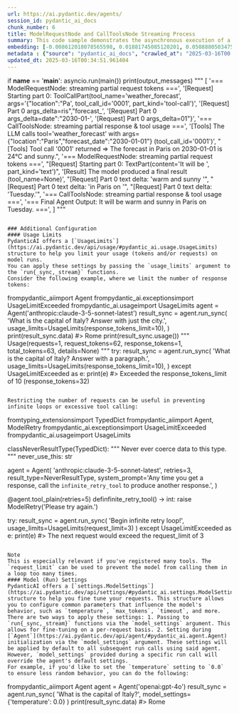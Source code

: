 ```yaml
---
url: https://ai.pydantic.dev/agents/
session_id: pydantic_ai_docs
chunk_number: 6
title: ModelRequestNode and CallToolsNode Streaming Process
summary: This code sample demonstrates the asynchronous execution of a main function that handles streaming requests and responses within a model, including tool calls for weather forecasts. The output consists of incremental updates on request parts and the final response from a tool call, showcasing the interaction between request and response nodes.
embedding: [-0.008612018078565598, 0.01881745085120201, 0.050888050347566605, -0.05260792374610901, -0.019841786473989487, 0.010268662124872208, -0.002699950011447072, 0.003313287626951933, 0.01360724214464426, 0.003736932994797826, -0.03148887678980827, -0.03836837410926819, -0.033309921622276306, -0.030957739800214767, 0.0011191830271854997, -0.020802892744541168, -0.014909793622791767, 0.057919301092624664, 0.0223583672195673, 0.05903216078877449, 0.04509612172842026, 0.006063822191208601, -0.028453804552555084, 0.016338806599378586, -0.014138380065560341, 0.01478333305567503, 0.02272510528564453, 0.047170087695121765, 0.02976900339126587, -0.035181548446416855, 0.004441955126821995, -0.005561138037592173, -0.05336669459939003, -0.04947168380022049, -0.017780466005206108, -0.015099486336112022, 0.025684300810098648, -0.00809985026717186, -0.01176090631633997, 0.035965610295534134, 0.004128963220864534, -0.05544066056609154, -0.007979711517691612, 0.04603193327784538, -0.04241513833403587, 0.007973388768732548, 0.019538279622793198, 0.0023015968035906553, -0.012633489444851875, 0.006164991296827793, -0.01981649547815323, 0.02751799114048481, -0.034498658031225204, -0.04294627532362938, 0.013354319147765636, -0.01454305648803711, 0.006016399245709181, 0.02984488010406494, 0.01669289916753769, -0.04049292579293251, 0.005633853375911713, -0.008770095184445381, 0.014125733636319637, 0.050888050347566605, -0.024419687688350677, 0.012329982593655586, -0.04125169292092323, 0.023572396486997604, -0.0655575692653656, 0.01865305006504059, -0.0006840769201517105, -0.002552938647568226, -0.05045808106660843, -0.003322772216051817, -0.032247647643089294, -0.024723194539546967, 0.03743256255984306, 0.0693008229136467, 0.006866851821541786, 0.009882954880595207, -0.005845676176249981, -0.021890461444854736, 0.015655916184186935, 0.021814584732055664, -0.010097939521074295, -0.03588973358273506, -0.054631307721138, -0.017704589292407036, -0.016806714236736298, -0.05336669459939003, -0.012589228339493275, -0.003240572288632393, -0.004555770196020603, 0.043173909187316895, 0.08144111186265945, 0.03513096645474434, 0.015870900824666023, -0.0034460718743503094, 0.030123095959424973, 0.05923449993133545, 0.040948186069726944, -0.03892480581998825, -0.07016076147556305, 0.04342683032155037, 0.026000455021858215, 0.022383660078048706, 0.01176090631633997, 0.025001410394906998, 0.005128007847815752, 0.012058090418577194, -0.08042941987514496, 0.020233817398548126, -0.018868034705519676, -0.00123299821279943, -0.07906363904476166, -0.014846563339233398, -0.05152035877108574, 0.038115452975034714, 0.011387845501303673, -0.039177726954221725, -0.013480780646204948, -0.00395191740244627, 0.031665924936532974, 0.02321830578148365, 0.017982805147767067, -0.015225947834551334, 0.00663289800286293, -0.02214338444173336, -0.053720783442258835, -0.022092798724770546, 0.040442343801259995, 0.009206387214362621, 0.037609606981277466, -0.0223583672195673, -0.0253555029630661, -0.05091334134340286, -0.011703998781740665, -0.00031220147502608597, -0.04021470993757248, 0.01881745085120201, 0.024217350408434868, -0.012557612732052803, -0.011703998781740665, 0.01444188691675663, -0.02224455215036869, 0.036243826150894165, -0.03553564101457596, 0.007031251676380634, -0.013518719002604485, 0.04818177595734596, 0.030173679813742638, 0.028453804552555084, -0.022472182288765907, -0.014897148124873638, -0.012633489444851875, -0.008612018078565598, 0.01053423061966896, 0.05630059540271759, 0.022763043642044067, -0.04803002253174782, -0.04213692247867584, 0.06105554476380348, -0.011552245356142521, -0.03920302167534828, -0.015188009478151798, 0.001868466497398913, -0.011533276177942753, 0.005959491245448589, -0.05144447833299637, -0.06429295241832733, 0.016326161101460457, -0.03814074397087097, -0.0018352704355493188, -0.01707228273153305, 0.03766019269824028, -0.03308229148387909, -0.08998990058898926, -0.019399171695113182, 4.663262370740995e-05, 0.004116317257285118, -0.0003088423400186002, -0.021232862025499344, -0.08103644102811813, -0.020334986969828606, -0.03052777238190174, -0.01931064948439598, -0.04109993949532509, 0.010312923230230808, -0.001306503894738853, 0.0192094799131155, 0.02987017296254635, 0.01786899007856846, 0.030274849385023117, -0.0024106695782393217, -0.026885684579610825, -0.009611062705516815, 0.043654460459947586, -0.009503571316599846, -0.019260065630078316, 0.033790472894907, 0.025899285450577736, 0.039177726954221725, 0.039278898388147354, -0.0073537277057766914, 0.015238593332469463, -0.06702452152967453, -0.0075181275606155396, 0.037533730268478394, -0.04117581620812416, -0.006860528606921434, -0.014277487061917782, -0.0246726106852293, 0.021814584732055664, -0.023875903338193893, -0.02928845025599003, 0.004783400800079107, -0.05483364313840866, -0.008087203837931156, -0.0003489543159957975, 0.046790700405836105, -0.002579811727628112, 0.006139698904007673, 0.03710376098752022, -0.030780693516135216, -0.0008038199739530683, 0.007530773989856243, -0.00016430096002295613, -0.01697111502289772, 0.009143155999481678, 0.04476732015609741, 0.023243596777319908, 0.017679298296570778, -0.017818404361605644, -0.019373880699276924, 0.021409908309578896, -0.04304744675755501, 0.025886639952659607, 0.013493427075445652, 0.0034998180344700813, -0.04165637120604515, -0.011052723042666912, -0.010761861689388752, -0.01621234603226185, 0.020461447536945343, 0.004650616552680731, 0.008460264652967453, -0.00524498475715518, -0.031185369938611984, 0.02128344587981701, 0.0312359556555748, 0.05250675603747368, -0.03685083985328674, -0.02721448428928852, -0.03540917858481407, -0.011432106606662273, -0.02526697888970375, 0.0011002138489857316, 0.02186516858637333, -0.04137815535068512, -0.006892143748700619, 0.027947960421442986, 0.01826101914048195, -0.04066997393965721, -0.0030145226046442986, 0.0063325525261461735, -0.001342071103863418, -0.02272510528564453, 0.007075512781739235, 0.007815311662852764, -0.06287658959627151, 0.03373989090323448, 0.02010735496878624, 0.016528500244021416, -0.035383887588977814, -0.03743256255984306, 0.022168675437569618, 0.04428676888346672, 0.03394223004579544, -0.023458581417798996, -0.017717236652970314, -0.009383432567119598, -0.0014709036331623793, 0.03667379543185234, 0.013999272137880325, 0.012285720556974411, -0.00407205568626523, 0.003828617511317134, 0.021890461444854736, 0.01903243362903595, 0.0017230359371751547, 0.022876858711242676, 0.025431379675865173, 0.030881863087415695, -0.02340799756348133, 0.0327787846326828, 0.004928831476718187, 0.025431379675865173, 0.028605559840798378, -0.010812446475028992, -0.028706727549433708, 0.02223190665245056, 0.009471955709159374, -0.004552608821541071, -0.013771641999483109, 0.010698630474507809, 0.04287039861083031, 0.012892735190689564, -0.005643337965011597, 0.0312359556555748, -0.016427330672740936, 0.016528500244021416, 0.04274393990635872, -0.028023837134242058, -0.007739434950053692, -0.016224991530179977, -0.0037306100130081177, 0.040948186069726944, -0.017970159649848938, 0.0679350420832634, 0.023155074566602707, -0.0250899326056242, -0.03384105861186981, 0.020448802039027214, 0.011084337718784809, -0.017211390659213066, -0.0054631307721138, 0.03745785355567932, -0.004644293338060379, -0.024052949622273445, -0.004742301069200039, -0.015858253464102745, -0.032627031207084656, -0.013822226785123348, 0.05726170167326927, 0.015731792896986008, -0.010433061979711056, -0.046310149133205414, -0.0016060592606663704, -0.003351225983351469, 0.08169403672218323, -0.011299322359263897, 0.01794486679136753, -0.0727405697107315, -0.029389619827270508, -0.01181149110198021, 0.02479907125234604, 0.010458353906869888, 0.041808124631643295, 0.0076445890590548515, 0.01497302483767271, 0.043856799602508545, -0.007252559065818787, -0.010135877877473831, 0.0394306518137455, -0.019854433834552765, 0.006051175761967897, 0.01891861855983734, 0.007840604521334171, -0.037710778415203094, -0.009231679141521454, -0.05958859249949455, 0.02204221487045288, 0.038393668830394745, -0.0035282718017697334, -0.02516580931842327, 0.016351453959941864, -0.036547333002090454, -0.03659791499376297, -0.054783061146736145, 0.021005231887102127, 0.050685711205005646, 0.015769731253385544, -0.018273666501045227, -0.024267934262752533, -0.026303961873054504, 0.004081540275365114, -0.02156166173517704, 0.01195059809833765, -0.001361830742098391, 0.004100509453564882, 0.060246191918849945, 0.017224036157131195, 0.006822590250521898, 0.011204476468265057, 0.019639449194073677, 0.026683347299695015, -0.015390346758067608, 0.0176666509360075, -0.02792266756296158, -0.00281534600071609, 0.0327787846326828, -0.03179238364100456, -0.035763271152973175, 0.0036863486748188734, -0.011065368540585041, 0.018033389002084732, 0.0037559024058282375, 0.050609834492206573, 0.04438793659210205, 0.00867524929344654, -0.02536814846098423, 0.00921903271228075, -0.0464366115629673, 0.022206613793969154, -0.007258881814777851, 0.011286675930023193, 0.016022654250264168, 0.007397989276796579, 0.014467178843915462, 0.004543124232441187, 0.07521921396255493, -0.03637028485536575, 0.01891861855983734, -0.010243370197713375, -0.019980894401669502, -0.03217177093029022, 0.00493199285119772, 0.01181149110198021, 0.016945822164416313, 0.035763271152973175, -0.03014838695526123, -0.07623090595006943, 0.015542101114988327, -0.02369885891675949, -0.04598135128617287, 0.0556429959833622, 0.027947960421442986, -0.050002820789813995, -0.007214620243757963, -0.024242641404271126, 0.009301233105361462, -0.006651867181062698, 0.04135286435484886, -0.023142429068684578, -0.009275940246880054, 0.010211754590272903, 0.018754219636321068, 0.03454924374818802, 0.012165582738816738, -0.010957876220345497, 0.03219706192612648, -0.02711331471800804, -0.013834872283041477, 0.06697393208742142, -0.033309921622276306, -0.032449983060359955, -0.044059138745069504, 0.000660760619211942, 0.039961788803339005, -0.012987581081688404, -0.00775840412825346, -0.007549743168056011, -0.04613310471177101, 0.026000455021858215, 0.004385047592222691, -0.0314130000770092, 0.1027877926826477, -0.008491880260407925, 0.04266806319355965, 0.0036863486748188734, 0.023256244137883186, -0.020663786679506302, -0.01190633699297905, -0.0004422195488587022, -0.027442114427685738, 0.03619324043393135, 0.043553292751312256, 0.011653413996100426, -0.0433509536087513, -0.0029955534264445305, 0.0007793180993758142, -0.0036009871400892735, 0.037811946123838425, -0.019968248903751373, 0.021334031596779823, -0.011836783029139042, 0.034498658031225204, 0.0004066523106303066, 0.014340718276798725, -0.030325433239340782, 0.03932948037981987, -0.0022399467416107655, 0.02215602993965149, 0.03014838695526123, -0.02099258452653885, 0.0464366115629673, 0.029718419536948204, -0.04408442974090576, -0.042491015046834946, 0.012519674375653267, -0.02049938589334488, 0.014833916909992695, 0.05984151363372803, -0.013973980210721493, 0.048561159521341324, 0.006784651894122362, -0.012665105052292347, 0.027442114427685738, -0.0007986825075931847, -0.019664740189909935, -0.003281672252342105, -0.03844425082206726, -0.017628712579607964, 0.046689532697200775, -0.004615839570760727, 0.0030255878809839487, 0.03766019269824028, -0.01224145945161581, -0.018071327358484268, 0.04289569333195686, -0.06545639783143997, -0.005918391514569521, 0.01067966129630804, 0.00907992571592331, 0.0005437838262878358, 0.027062730863690376, 0.0030129419174045324, 0.007897512055933475, -0.01083141565322876, -0.005684438161551952, 0.02994604967534542, -0.03657262399792671, -0.01078083086758852, 0.009990447200834751, 0.019399171695113182, -0.016553791239857674, 0.00543783837929368, -0.0055864304304122925, -0.026683347299695015, -0.011476367712020874, 0.015251239761710167, 0.0028643496334552765, 0.005570622626692057, -0.0008670506649650633, -0.028833189979195595, 0.009244325570762157, -0.002883319044485688, -0.0008227892103604972, -0.038393668830394745, -0.00799868069589138, -0.005153300240635872, 0.01463157869875431, -0.040265295654535294, 0.007347404956817627, -0.004619000945240259, -0.005833030212670565, 0.03745785355567932, -0.005090069491416216, 0.002715757582336664, -0.02009470947086811, 0.02224455215036869, -0.000650485628284514, 0.011052723042666912, -0.038115452975034714, 0.025684300810098648, 0.007328435778617859, -0.004704362712800503, -0.003389164339751005, 0.0011966405436396599, -0.007037574425339699, -0.0023679889272898436, 0.0010693888179957867, 0.021877814084291458, 0.013683118857443333, -0.014037210494279861, 0.04896583780646324, 0.03250056877732277, -0.0038570715114474297, -0.047574762254953384, -0.013695765286684036, -0.003218441503122449, 0.023370059207081795, 0.00026734720449894667, -0.024659965187311172, 0.005406223237514496, -0.012133967131376266, 0.021334031596779823, -0.004815016407519579, -0.030123095959424973, 0.045526087284088135, 0.011457398533821106, -0.02380002662539482, 0.02868143655359745, 0.014239548705518246, -0.021106401458382607, -0.011526952497661114, -0.026405131444334984, 0.028833189979195595, -0.006424237042665482, -0.00397404795512557, 0.017122868448495865, -0.0245840884745121, 0.005839352961629629, 0.0014598382404074073, -0.06019560620188713, 0.03895009681582451, 0.008896556682884693, 0.0004995223716832697, -0.04056880250573158, -0.0010662273271009326, 0.03609207272529602, -0.03571268916130066, -0.02311713621020317, 0.05377136915922165, -0.01871628127992153, 0.005545330699533224, 0.0246726106852293, 0.00790383480489254, -0.025317564606666565, -0.01942446455359459, -0.001975958701223135, -0.03318345919251442, -0.02106846123933792, -0.02906082011759281, -0.018981849774718285, 0.010938907042145729, -0.03710376098752022, -0.0017309398390352726, 0.06849147379398346, -0.009478278458118439, 0.0041131554171442986, 0.010167493484914303, -0.0042396169155836105, -0.0019174703629687428, 0.003338579786941409, -0.017337851226329803, -0.03973415866494179, -0.02281362935900688, -0.012285720556974411, 0.02077760174870491, -0.008042942732572556, 0.026025747880339622, 0.0411505252122879, 0.01140681467950344, -0.027770914137363434, 0.0027299844659864902, 0.00668348278850317, -0.006974343676120043, 0.011887367814779282, -0.03755902126431465, 0.032753489911556244, 0.01686994545161724, 0.019879724830389023, -0.03217177093029022, -0.019677387550473213, 0.004508347250521183, -0.01747695915400982, 0.004053086508065462, 0.03452394902706146, -0.016515852883458138, -0.023079197853803635, -0.04104935750365257, -0.005772960837930441, 0.005959491245448589, 0.003338579786941409, -0.0003339370305184275, -0.00424277875572443, -0.011881044134497643, -0.020461447536945343, 0.012348951771855354, -0.0518997423350811, 0.028327343985438347, -0.010230723768472672, -0.004394532181322575, 0.0035093026235699654, 0.05270909518003464, 0.03237410634756088, 0.002663592342287302, 0.025406086817383766, 0.00692375935614109, -0.013746349141001701, 0.020727016031742096, 0.013569303788244724, 0.03852013126015663, 0.0019427626393735409, 0.0009658486233092844, 0.03831779211759567, -0.05159623548388481, -0.049522265791893005, 0.03872246667742729, -0.028757313266396523, 0.005444161593914032, -0.04562725871801376, 0.00013525437680073082, 0.03194413706660271, -0.04448910430073738, 0.019335942342877388, 0.021485785022377968, 0.00838438794016838, 0.03128654137253761, 0.003980371169745922, -0.010736568830907345, 0.0011381522053852677, -0.005507392343133688, -0.0008054007776081562, 0.040543511509895325, -0.007164035923779011, 0.006841559428721666, -0.012329982593655586, -0.06287658959627151, -0.004824500996619463, 0.025696948170661926, -0.006218737456947565, -0.0018747895956039429, -0.00893449503928423, -0.004154255613684654, -0.0017435859190300107, -0.009155802428722382, 0.010135877877473831, -0.0077520813792943954, -0.015352408401668072, 0.030376018956303596, -0.016617022454738617, 0.03318345919251442, -0.023875903338193893, -0.022206613793969154, 0.007916481234133244, 0.03738197684288025, 0.0013697345275431871, -0.021586954593658447, -0.021789291873574257, 0.0068794977851212025, -0.0266327615827322, 0.031008325517177582, 0.0038349407259374857, -0.015200654976069927, 0.003414456732571125, 0.04954756051301956, -0.010401446372270584, -0.0021103238686919212, -0.007973388768732548, 0.007322112563997507, -0.015529454685747623, -0.020537324249744415, -0.0055231996811926365, -0.011748259887099266, -0.04173224791884422, 0.016250284388661385, -0.014505118131637573, 0.011444753035902977, 0.019070371985435486, -0.0011073272908106446, -0.043098028749227524, 0.02683510072529316, 0.012519674375653267, -0.008428649045526981, -0.0031125301029533148, 0.019449757412075996, -0.026860391721129417, 0.0004548656870611012, -0.05306318402290344, 0.008991402573883533, 0.0005109829362481833, 0.00946563296020031, 0.03783723711967468, 0.014264841563999653, -0.020663786679506302, 0.009769139811396599, -0.0741063579916954, -0.004792885389178991, -0.03857071325182915, -0.0014400787185877562, -0.008555110543966293, 0.023926489055156708, -0.0021245507523417473, -0.0029323226772248745, -3.472747266641818e-05, -0.003095141611993313, -0.013202565722167492, 0.004811854567378759, -0.02417941205203533, -0.014871855266392231, -0.010641722939908504, 0.02253541350364685, 0.05210207775235176, -0.02847909741103649, 0.010945230722427368, -5.10785321239382e-05, 0.026658054441213608, 0.0009634774760343134, 0.04519728943705559, -0.013050812296569347, -0.01283582765609026, -0.0015143747441470623, 0.008827002719044685, -0.03674967214465141, 0.005191238597035408, -0.032930538058280945, -0.01961415633559227, -0.011621798388659954, -0.047675929963588715, 0.007575035095214844, 0.01224145945161581, 0.0049067004583776, 0.018766865134239197, 0.004852954763919115, 0.02369885891675949, -0.08837119489908218, 0.004748623818159103, 0.027012145146727562, -0.005061615724116564, 0.008586726151406765, -0.030679525807499886, -0.006557021290063858, 0.02605103887617588, -0.03601619601249695, -0.017527544870972633, 0.009762817062437534, 0.01705963723361492, -0.007619296666234732, -0.04694245755672455, 0.017540190368890762, -0.02908611297607422, 0.0056591457687318325, -0.015251239761710167, 0.03490333631634712, -0.006389460060745478, -0.005137492436915636, -0.004710685461759567, -0.05286084860563278, 0.0101991081610322, -0.01823572814464569, -0.009756493382155895, -0.007050220854580402, 0.04704362526535988, 0.029136696830391884, -0.024533502757549286, -0.03945594280958176, -0.017590774223208427, -0.00917477160692215, 0.006035368423908949, -0.043376244604587555, 0.05503598228096962, 0.003189987735822797, 0.028023837134242058, 0.003863394493237138, -0.010483646765351295, 0.011583860032260418, -0.017906928434967995, 0.043553292751312256, 0.05033161863684654, 0.012962289154529572, -0.009143155999481678, -0.015934130176901817, -0.014113087207078934, -0.021498430520296097, 0.008795387111604214, 0.005188077222555876, 0.03346167504787445, -0.011198152787983418, -0.0017878474900498986, 0.035459764301776886, 0.05397370830178261, -0.033815767616033554, 0.0035820179618895054, -0.022990675643086433, 0.04613310471177101, 0.0011808329727500677, 0.017135513946413994, -0.025494609028100967, -0.02008206397294998, -0.007360050920397043, -0.0022146545816212893, -0.013114042580127716, -0.011078014969825745, -0.025393441319465637, -0.025810763239860535, -0.01970267854630947, 0.019399171695113182, -0.010369831696152687, 0.010660692118108273, -0.0010701792780309916, -0.005406223237514496, 0.005169108044356108, 0.03910185024142265, -0.022383660078048706, 0.008744803257286549, 0.05822280794382095, -0.018488651141524315, 0.011552245356142521, 0.030907155945897102, -0.025734886527061462, 0.018324250355362892, -0.021308738738298416, -0.01972797140479088, -0.013885457068681717, 0.020347632467746735, 0.026910977438092232, -0.0024912888184189796, 0.0048403083346784115, -0.029414910823106766, -0.06495055556297302, 0.005083746742457151, -0.035485055297613144, 0.03513096645474434, 0.0061523448675870895, -0.003367033554241061, 0.022585999220609665, 0.011305645108222961, -0.006601282861083746, 0.03649674728512764, 0.01176090631633997, 0.05111568048596382, -0.007208297494798899, -0.010844061151146889, 0.002674657618626952, 0.029136696830391884, 0.0037527407985180616, -0.028023837134242058, -0.01391074899584055, 0.0293643269687891, -0.016945822164416313, 0.017198745161294937, 0.0826045572757721, -0.026708638295531273, -0.061106126755476, 0.018223080784082413, -0.005374607630074024, 0.016376744955778122, -0.004460924305021763, 0.0324246920645237, -0.017110221087932587, 0.01107169222086668, -0.022712459787726402, -0.00030745918047614396, -0.005251307971775532, 0.006383136846125126, 0.011451075784862041, 0.027391530573368073, -0.0036167947109788656, 0.027189191430807114, -0.03864658996462822, -0.014277487061917782, 0.043755628168582916, -0.041504617780447006, -0.0007516546756960452, -0.0168952364474535, -0.006607606075704098, 0.012766273692250252, 0.02125815488398075, -0.005118523258715868, -0.04436264559626579, -0.001987023977562785, 0.02186516858637333, -0.04618368670344353, 0.019475048407912254, 0.02068907767534256, 0.00852981861680746, -0.012797889299690723, 0.008997725322842598, 0.029541373252868652, -0.03202001750469208, 0.01492244005203247, -0.01676877588033676, -0.0450708270072937, -0.012974935583770275, -0.020701725035905838, -0.008118819445371628, 0.06156138703227043, -0.007397989276796579, -0.0009207967668771744, 0.031463585793972015, -0.02252276800572872, -0.021713415160775185, -0.01657908409833908, 0.0018747895956039429, 0.002190943108871579, 0.016553791239857674, -0.008080881088972092, -0.002012316370382905, 0.011198152787983418, 0.042288679629564285, 0.06070145219564438, 0.00389184826053679, 0.018463358283042908, -0.0055864304304122925, 0.028833189979195595, 0.011944275349378586, 0.030072510242462158, -0.010837738402187824, -0.02224455215036869, 0.030021926388144493, 0.007322112563997507, -0.0285043902695179, 0.04018941894173622, -0.01608588546514511, 0.011305645108222961, 0.0382419154047966, 0.005687599536031485, -0.00027801739634014666, 0.03588973358273506, -0.006664513610303402, 0.008118819445371628, 0.03558622673153877, 0.008871263824403286, -0.004018309526145458, 0.009566801600158215, 0.01102110743522644, 0.04964872822165489, -0.005371446255594492, -0.005314538720995188, 0.006262998562306166, 0.04451439902186394, -0.03191884607076645, -0.021890461444854736, 0.006104921922087669, 0.02906082011759281, -0.03014838695526123, 0.007524450775235891, -0.005697084125131369, 0.00404992513358593, 0.001904824166558683, 4.384158273751382e-06, -0.03386635333299637, 0.001271727029234171, -0.04491907358169556, 0.008871263824403286, -0.033512260764837265, -0.003126756986603141, 0.0164779145270586, 0.004252263344824314, 0.026910977438092232, 0.0009373947978019714, 0.03257644549012184, 0.03161533921957016, 0.030679525807499886, -0.009756493382155895, -0.0042206477373838425, 0.01697111502289772, -0.026126915588974953, -0.021498430520296097, 0.029642542824149132, -0.021346677094697952, 0.02020852454006672, -0.0027663421351462603, 0.024811718612909317, 0.012273075059056282, 0.010312923230230808, 0.021890461444854736, -0.02429322712123394, -0.013670472428202629, 0.0036768638528883457, 0.021220216527581215, 0.017148159444332123, 0.023268889635801315, 0.0012914866674691439, -0.022674521431326866, 0.0016266092425212264, 0.021549014374613762, 0.014758040197193623, -0.005507392343133688, 0.042693354189395905, 0.014302779920399189, 0.030376018956303596, 0.03895009681582451, -0.010907292366027832, 0.014075148850679398, -0.007214620243757963, 0.03609207272529602, 0.011489014141261578, 0.015175363048911095, -0.000334332202328369, -0.02077760174870491, -0.008523495867848396, 0.01628822274506092, 0.051849156618118286, 0.002072385512292385, -0.018210435286164284, 0.010723923332989216, -0.0018668858101591468, 0.030553063377738, -0.028529683127999306, 0.00794809591025114, -0.018311604857444763, -0.02555784024298191, -0.0037748715840280056, -0.024128826335072517, -0.03900068253278732, 0.0045020245015621185, -0.0051849158480763435, -0.05544066056609154, 0.024659965187311172, -0.020044125616550446, 0.00668348278850317, -0.06677159667015076, 0.000688424042891711, 0.01970267854630947, 0.027467407286167145, 0.040543511509895325, -0.0017862666863948107, -0.005728699266910553, 0.011507983319461346, 0.010900968685746193, 0.019841786473989487, 0.014163671992719173, -0.03358813747763634, -0.030907155945897102, 0.013796933926641941, -0.024811718612909317, -0.028125006705522537, 0.006455852184444666, -0.01341755036264658, 0.015124778263270855, 0.002723661484196782, -0.020739663392305374, 0.01862775720655918, 0.005706568714231253, -0.04684128612279892, -0.00037997684557922184, 0.022472182288765907, -0.008536141365766525, 0.004245940130203962, 0.01122976839542389, -0.031261246651411057, -0.010894645936787128, -0.019550925120711327, 0.005055292975157499, -0.016338806599378586, 0.013202565722167492, 0.011545921675860882, 0.004343947395682335, 0.01785634458065033, -0.03462512046098709, -0.02029704861342907, 0.000657599070109427, 0.003936109598726034, 0.00399934034794569, 0.044337350875139236, 0.004615839570760727, 0.0038033253513276577, 0.009111540392041206, -0.05083746463060379, -0.0012306270655244589, -0.06257308274507523, -0.005766638088971376, -0.008359096013009548, -0.0409734807908535, -0.01391074899584055, -0.00263513857498765, -0.0030967225320637226, 0.01580766960978508, 0.014884501695632935, 0.005965814460068941, -0.00804926548153162, 0.008137788623571396, 0.017122868448495865, 0.00034480480826459825, 0.06732802838087082, -0.01238689012825489, -0.03715434670448303, 0.015415639616549015, 0.01688259094953537, 0.018387481570243835, 0.018185142427682877, -0.006999636068940163, -0.01396133378148079, -0.018905973061919212, -0.006019560620188713, 0.0366990864276886, -6.851636862847954e-05, -0.009554155170917511, 0.020410863682627678, 0.009427694603800774, -0.004489378072321415, -0.0037148024421185255, 0.028529683127999306, 0.003433425910770893, 0.03798899054527283, 0.03588973358273506, -0.03328463062644005, -0.028276760131120682, 0.03447336703538895, 0.0015546843642368913, 0.014833916909992695, -0.050205159932374954, 0.032146476209163666, 0.056553520262241364, -0.007138743530958891, -0.03798899054527283, 0.0024407042656093836, -0.0009579447796568274, -0.0437050461769104, 0.009541509672999382, 0.020562617108225822, -0.011716645210981369, -0.0012661943910643458, 0.041024062782526016, 0.013164627365767956, -0.005899422336369753, 0.0043565938249230385, -0.007967065088450909, -0.015972068533301353, 0.015188009478151798, 0.02635454759001732, -0.011545921675860882, 0.022029569372534752, 0.024723194539546967, 0.014062503352761269, -0.011507983319461346, -0.004916185047477484, -0.012342628091573715, -0.013784287497401237, -0.03657262399792671, -0.004619000945240259, 0.048459991812705994, -0.0048308237455785275, 0.020120002329349518, -0.01502360962331295, 0.008555110543966293, -0.015946777537465096, 0.04261747747659683, 0.0075813583098351955, -0.04127698764204979, -0.005213369615375996, -0.0005686809308826923, -0.027593867853283882, 0.0556429959833622, -0.006715097930282354, -0.008839649148285389, 0.024128826335072517, -0.0037495791912078857, 0.010230723768472672, -0.0002325703389942646, 0.003338579786941409, -0.030300140380859375, 0.035864442586898804, -0.012899058870971203, 0.02352181263267994, -0.023736797273159027, -0.025772824883461, 0.011059045791625977, -0.03836837410926819, -0.003131499281153083, 0.020840831100940704, 0.0125449663028121, -0.02029704861342907, 0.036243826150894165, 0.00907992571592331, -0.005820383783429861, 0.01862775720655918, 0.01190001331269741, -0.006146022118628025, 0.007802665699273348, 0.010603784583508968, 0.016832007095217705, -0.02253541350364685, 0.0196268018335104, 0.0028501227498054504, -0.02906082011759281, -0.02632925473153591, 0.016326161101460457, -0.008605695329606533, 0.01668025366961956, -0.014188963919878006, -0.012026474811136723, -0.013101397082209587, 0.031185369938611984, 0.001304132747463882, -0.005602238234132528, 0.015668561682105064, 0.0030524609610438347, 0.001889016479253769, 0.01078083086758852, -0.05407487601041794, 0.03768548369407654, -0.011185507290065289, -0.04345212131738663, 0.02605103887617588, 0.009984124451875687, -0.0014424498658627272, -0.00012626376701518893, -0.0018020743736997247, 0.03315816819667816, 0.02926315739750862, -0.023673566058278084, -0.004053086508065462, -0.007511804811656475, -0.004805531352758408, 0.017881635576486588, 0.01865305006504059, -0.024065596982836723, -0.007846927270293236, -0.011609152890741825, 0.0005062406416982412, -0.01979120261967182, 0.005940522067248821, -0.02292744442820549, -0.002043931744992733, 0.036648500710725784, 0.005393576808273792, -0.038393668830394745, -0.0035440796054899693, -0.006379975471645594, -0.0018510781228542328, -0.01784369722008705, 0.0014748555840924382, 0.022573351860046387, -0.0027853113133460283, 0.0023189850617200136, 0.015099486336112022, 0.014366010203957558, 0.013544010929763317, -0.03573798015713692, -0.01137519907206297, -0.021713415160775185, -0.018286311998963356, -0.01200118288397789, 0.01823572814464569, -0.011685029603540897, -0.018476003780961037, 0.011881044134497643, 0.025292271748185158, -0.011078014969825745, 0.02137196995317936, 0.02994604967534542, 0.009611062705516815, 0.021549014374613762, 0.0109262615442276, 0.012949642725288868, 0.0010662273271009326, -0.0018226243555545807, 0.03872246667742729, -0.00848555751144886, 0.021726060658693314, -0.005422030575573444, -0.005036323331296444, -0.011153891682624817, -0.022282490506768227, 0.00044182437704876065, 0.003787517547607422, 0.0070691900327801704, -0.004571577999740839, 0.00834012683480978, -0.016654960811138153, -0.02292744442820549, -0.006313583347946405, -0.02350916713476181, -0.022371014580130577, -0.011691352352499962, -0.002024962566792965, -0.014884501695632935, 0.020069416612386703, 0.005750830285251141, -0.008972433395683765, 0.005361961666494608, 0.031665924936532974, 0.01087567675858736, -0.0211696308106184, 0.030072510242462158, -0.02906082011759281, -0.018273666501045227, -0.020701725035905838, 0.04185871034860611, 0.008808033540844917, 0.016958467662334442, 0.00012636255996767431, -0.016907883808016777, -0.011836783029139042, -0.006180798634886742, 0.009332847781479359, -0.008087203837931156, 0.030401309952139854, -0.015428286045789719, 0.01737578958272934, -0.0076445890590548515, -0.0007923594675958157, -0.04428676888346672, -0.019980894401669502, -0.0011903175618499517, 0.03189355507493019, -0.011887367814779282, 0.015402993187308311, -0.018286311998963356, 0.012469089590013027, 0.009876632131636143, 0.009294909425079823, 0.02382531948387623, 0.029516080394387245, 0.023382704704999924, 0.02018323354423046, -0.02498876489698887, -0.0021530045196413994, -0.05134331062436104, -0.022497475147247314, -0.0022525929380208254, 0.03588973358273506, -0.010768184438347816, -0.019538279622793198, 0.03356284275650978, -0.011242414824664593, 0.015491516329348087, 0.018779510632157326, -0.00281534600071609, 0.021637538447976112, 0.013923395425081253, -0.00931387860327959, 0.01420161034911871, 0.02224455215036869, 0.00433762464672327, -0.01718609780073166, -0.04451439902186394, 0.01942446455359459, -0.024659965187311172, -0.026582177728414536, -0.012582904659211636, 0.0009437178960070014, 0.03467570245265961, -0.02225719951093197, -0.010957876220345497, 0.006721421144902706, 0.00945930927991867, 0.017337851226329803, 0.04049292579293251, -0.0016123823588714004, -0.04676540940999985, -0.02546931803226471, -0.007322112563997507, 0.025229040533304214, -0.006082791369408369, -0.00404676329344511, 0.015276531688869, 0.027973251417279243, 0.01190633699297905, 0.04036646708846092, -0.04312332347035408, 0.03373989090323448, -0.020828185603022575, -0.017135513946413994, 0.018589818850159645, -0.018665695562958717, -0.01341755036264658, -0.03922831267118454, 0.029642542824149132, 0.008466588333249092, 0.03434690460562706, 0.015643270686268806, -0.010919937863945961, 0.022004276514053345, -0.004619000945240259, 0.03728080913424492, -0.041529908776283264, 0.0407964326441288, 0.003363872179761529, 0.01243747491389513, -0.008618341758847237, -0.01420161034911871, -0.011274030432105064, -0.0025561002548784018, -0.02029704861342907, 0.04749888554215431, -0.002714176895096898, -0.0218525230884552, 0.030477186664938927, 0.006146022118628025, 0.03103361651301384, -0.04036646708846092, 0.016553791239857674, 0.027947960421442986, -0.01043938472867012, -0.010572169907391071, -0.014694809913635254, -0.0031204340048134327, 0.02342064306139946, 0.009048310108482838, 0.0060796295292675495, -0.044438522309064865, 0.013758995570242405, 0.008763772435486317, 0.00033334424369968474, -0.0002517371322028339, -0.02096729353070259, 0.04011354222893715, 0.004520993679761887, -0.021245507523417473, 0.022383660078048706, 0.024533502757549286, -0.009876632131636143, 0.037811946123838425, 0.017122868448495865, 0.0491681769490242, 0.0077078198082745075, -0.006000591441988945, 0.005422030575573444, 0.005769799463450909, 0.0068162670359015465, 0.015238593332469463, -0.012899058870971203, -0.02799854427576065, -0.032930538058280945, -0.010907292366027832, 0.0002298039908055216, -0.008523495867848396, 0.02147313766181469, 0.0016076399479061365, -0.020954646170139313, -0.022206613793969154, 0.007846927270293236, 0.01688259094953537, 0.041327573359012604, 0.030376018956303596, -0.005504230502992868, -0.03219706192612648, 0.02448291890323162, -0.0017435859190300107, 0.03525742515921593, -0.00519756181165576, -0.006677159573882818, 0.008182049728929996, 0.010218077339231968, 0.03558622673153877, 0.01010426227003336, -0.0034271026961505413, 0.005153300240635872, -0.0043755630031228065, -0.001999670173972845, -0.0031141110230237246, 0.00522285420447588, -0.012974935583770275, 0.029111403971910477, 0.04013883322477341, -0.030755402520298958, 0.011147568933665752, 0.015124778263270855, -0.0005603819154202938, -0.003306964412331581, -0.003226345404982567, -0.025583133101463318, 0.023496519774198532, -0.04770122468471527, 0.01024969294667244, 0.00048529545892961323, 0.029718419536948204, -0.012469089590013027, -0.024837011471390724, 0.0049225082620978355, 0.023483874276280403]
metadata : {"source": "pydantic_ai_docs", "crawled_at": "2025-03-16T00:34:51.959854", "url_path": "/agents/", "chunk_size": 4833}
updated_dt: 2025-03-16T00:34:51.961404
---
```

if __name__ == '__main__':
  asyncio.run(main())
  print(output_messages)
"""
  [
    '=== ModelRequestNode: streaming partial request tokens ===',
    '[Request] Starting part 0: ToolCallPart(tool_name=\'weather_forecast\', args=\'{"location":"Pa\', tool_call_id=\'0001\', part_kind=\'tool-call\')',
    '[Request] Part 0 args_delta=ris","forecast_',
    '[Request] Part 0 args_delta=date":"2030-01-',
    '[Request] Part 0 args_delta=01"}',
    '=== CallToolsNode: streaming partial response & tool usage ===',
    '[Tools] The LLM calls tool=\'weather_forecast\' with args={"location":"Paris","forecast_date":"2030-01-01"} (tool_call_id=\'0001\')',
    "[Tools] Tool call '0001' returned => The forecast in Paris on 2030-01-01 is 24°C and sunny.",
    '=== ModelRequestNode: streaming partial request tokens ===',
    "[Request] Starting part 0: TextPart(content='It will be ', part_kind='text')",
    '[Result] The model produced a final result (tool_name=None)',
    "[Request] Part 0 text delta: 'warm and sunny '",
    "[Request] Part 0 text delta: 'in Paris on '",
    "[Request] Part 0 text delta: 'Tuesday.'",
    '=== CallToolsNode: streaming partial response & tool usage ===',
    '=== Final Agent Output: It will be warm and sunny in Paris on Tuesday. ===',
  ]
  """

```

### Additional Configuration
#### Usage Limits
PydanticAI offers a [`UsageLimits`](https://ai.pydantic.dev/api/usage/#pydantic_ai.usage.UsageLimits) structure to help you limit your usage (tokens and/or requests) on model runs.
You can apply these settings by passing the `usage_limits` argument to the `run{_sync,_stream}` functions.
Consider the following example, where we limit the number of response tokens:
```
frompydantic_aiimport Agent
frompydantic_ai.exceptionsimport UsageLimitExceeded
frompydantic_ai.usageimport UsageLimits
agent = Agent('anthropic:claude-3-5-sonnet-latest')
result_sync = agent.run_sync(
  'What is the capital of Italy? Answer with just the city.',
  usage_limits=UsageLimits(response_tokens_limit=10),
)
print(result_sync.data)
#> Rome
print(result_sync.usage())
"""
Usage(requests=1, request_tokens=62, response_tokens=1, total_tokens=63, details=None)
"""
try:
  result_sync = agent.run_sync(
    'What is the capital of Italy? Answer with a paragraph.',
    usage_limits=UsageLimits(response_tokens_limit=10),
  )
except UsageLimitExceeded as e:
  print(e)
  #> Exceeded the response_tokens_limit of 10 (response_tokens=32)

```

Restricting the number of requests can be useful in preventing infinite loops or excessive tool calling:
```
fromtyping_extensionsimport TypedDict
frompydantic_aiimport Agent, ModelRetry
frompydantic_ai.exceptionsimport UsageLimitExceeded
frompydantic_ai.usageimport UsageLimits

classNeverResultType(TypedDict):
"""
  Never ever coerce data to this type.
  """
  never_use_this: str

agent = Agent(
  'anthropic:claude-3-5-sonnet-latest',
  retries=3,
  result_type=NeverResultType,
  system_prompt='Any time you get a response, call the `infinite_retry_tool` to produce another response.',
)

@agent.tool_plain(retries=5) [](https://ai.pydantic.dev/agents/#__code_6_annotation_1)
definfinite_retry_tool() -> int:
  raise ModelRetry('Please try again.')

try:
  result_sync = agent.run_sync(
    'Begin infinite retry loop!', usage_limits=UsageLimits(request_limit=3) [](https://ai.pydantic.dev/agents/#__code_6_annotation_2)
  )
except UsageLimitExceeded as e:
  print(e)
  #> The next request would exceed the request_limit of 3

```

Note
This is especially relevant if you've registered many tools. The `request_limit` can be used to prevent the model from calling them in a loop too many times.
#### Model (Run) Settings
PydanticAI offers a [`settings.ModelSettings`](https://ai.pydantic.dev/api/settings/#pydantic_ai.settings.ModelSettings) structure to help you fine tune your requests. This structure allows you to configure common parameters that influence the model's behavior, such as `temperature`, `max_tokens`, `timeout`, and more.
There are two ways to apply these settings: 1. Passing to `run{_sync,_stream}` functions via the `model_settings` argument. This allows for fine-tuning on a per-request basis. 2. Setting during [`Agent`](https://ai.pydantic.dev/api/agent/#pydantic_ai.agent.Agent) initialization via the `model_settings` argument. These settings will be applied by default to all subsequent run calls using said agent. However, `model_settings` provided during a specific run call will override the agent's default settings.
For example, if you'd like to set the `temperature` setting to `0.0` to ensure less random behavior, you can do the following:
```
frompydantic_aiimport Agent
agent = Agent('openai:gpt-4o')
result_sync = agent.run_sync(
  'What is the capital of Italy?', model_settings={'temperature': 0.0}
)
print(result_sync.data)
#> Rome